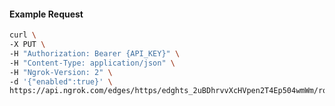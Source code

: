 <!-- Code generated for API Clients. DO NOT EDIT. -->

#### Example Request

```bash
curl \
-X PUT \
-H "Authorization: Bearer {API_KEY}" \
-H "Content-Type: application/json" \
-H "Ngrok-Version: 2" \
-d '{"enabled":true}' \
https://api.ngrok.com/edges/https/edghts_2uBDhrvvXcHVpen2T4Ep504wmWm/routes/edghtsrt_2uBDhpwE4k2hFZSYggIJ44m0ERP/compression
```
